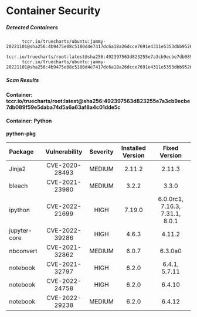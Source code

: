 # Container Security

##### Detected Containers

          tccr.io/truecharts/ubuntu:jammy-20221101@sha256:4b9475e08c5180d4e7417dc6a18a26dcce7691e4311e5353dbb952645c5ff43f
          tccr.io/truecharts/root:latest@sha256:492397563d823255e7a3cb9ecbe7db089f59e5daba74d5a6a63af8a4c01dde5c
          tccr.io/truecharts/ubuntu:jammy-20221101@sha256:4b9475e08c5180d4e7417dc6a18a26dcce7691e4311e5353dbb952645c5ff43f

##### Scan Results

**Container: tccr.io/truecharts/root:latest@sha256:492397563d823255e7a3cb9ecbe7db089f59e5daba74d5a6a63af8a4c01dde5c**

#### Container: Python
    

**python-pkg**

      
| Package         |    Vulnerability   |   Severity  |  Installed Version | Fixed Version |
|:----------------|:------------------:|:-----------:|:------------------:|:-------------:|
| Jinja2         |    CVE-2020-28493   |   MEDIUM  |  2.11.2 | 2.11.3 |
| bleach         |    CVE-2021-23980   |   MEDIUM  |  3.2.2 | 3.3.0 |
| ipython         |    CVE-2022-21699   |   HIGH  |  7.19.0 | 6.0.0rc1, 7.16.3, 7.31.1, 8.0.1 |
| jupyter-core         |    CVE-2022-39286   |   HIGH  |  4.6.3 | 4.11.2 |
| nbconvert         |    CVE-2021-32862   |   MEDIUM  |  6.0.7 | 6.3.0a0 |
| notebook         |    CVE-2021-32797   |   HIGH  |  6.2.0 | 6.4.1, 5.7.11 |
| notebook         |    CVE-2022-24758   |   HIGH  |  6.2.0 | 6.4.10 |
| notebook         |    CVE-2022-29238   |   MEDIUM  |  6.2.0 | 6.4.12 |

